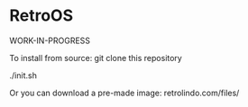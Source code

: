 # RetroOS

WORK-IN-PROGRESS

To install from source:
git clone this repository

./init.sh

Or you can download a pre-made image: retrolindo.com/files/
